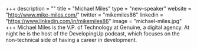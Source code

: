 +++
description = ""
title = "Michael Miles"
type = "new-speaker"
website = "http://www.mike-miles.com/"
twitter = "mikemiles86"
linkedin = "https://www.linkedin.com/in/mikemiles86"
image = "michael-miles.jpg"
+++
Michael Miles is the V.P. of Technology at Genuine, a digital agency. At night he is the host of the DevelopingUp podcast, which focuses on the non-technical side of having a career in development.
